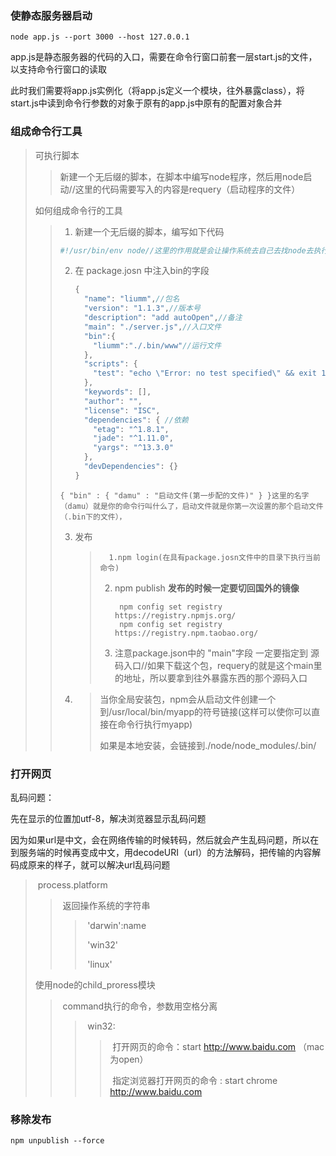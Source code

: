 ### 使静态服务器启动

``````命令行
node app.js --port 3000 --host 127.0.0.1
``````

app.js是静态服务器的代码的入口，需要在命令行窗口前套一层start.js的文件，以支持命令行窗口的读取

此时我们需要将app.js实例化（将app.js定义一个模块，往外暴露class），将start.js中读到命令行参数的对象于原有的app.js中原有的配置对象合并

### 组成命令行工具

> 可执行脚本
>
> > 新建一个无后缀的脚本，在脚本中编写node程序，然后用node启动//这里的代码需要写入的内容是requery（启动程序的文件）
>
> 如何组成命令行的工具
>
> > 1. 新建一个无后缀的脚本，编写如下代码
> >
> > ``` JavaScript
> > #!/usr/bin/env node//这里的作用就是会让操作系统去自己去找node去执行配置的代码，做到输入后不需要自己手动的去打开那个目录，就直接可以启动
> > ```
> >
> > 2. 在 package.josn 中注入bin的字段
> >
> >    ```javascript
> >    {
> >      "name": "liumm",//包名
> >      "version": "1.1.3",//版本号
> >      "description": "add autoOpen",//备注
> >      "main": "./server.js",//入口文件
> >      "bin":{
> >        "liumm":"./.bin/www"//运行文件
> >      },
> >      "scripts": {
> >        "test": "echo \"Error: no test specified\" && exit 1"
> >      },
> >      "keywords": [],
> >      "author": "",
> >      "license": "ISC",
> >      "dependencies": { //依赖
> >        "etag": "^1.8.1",
> >        "jade": "^1.11.0",
> >        "yargs": "^13.3.0"
> >      },
> >      "devDependencies": {}
> >    }
> >    ```
> >
> >    
> >
> > ```josn
> > { "bin" : { "damu" : "启动文件(第一步配的文件)" } }这里的名字（damu）就是你的命令行叫什么了，启动文件就是你第一次设置的那个启动文件（.bin下的文件），
> > 
> > ```
> >
> > 3. 发布
> >
> >    >       1.npm login(在具有package.josn文件中的目录下执行当前命令)
> >    >
> >    > 2. npm publish __发布的时候一定要切回国外的镜像__
> >    >
> >    >    ``````命令行工具
> >    >     npm config set registry https://registry.npmjs.org/
> >    >     npm config set registry https://registry.npm.taobao.org/
> >    >    ``````
> >    >
> >    > 3. 注意package.json中的 "main"字段 一定要指定到 源码入口//如果下载这个包，requery的就是这个main里的地址，所以要拿到往外暴露东西的那个源码入口
> >
> > 4. > 当你全局安装包，npm会从启动文件创建一个到/usr/local/bin/myapp的符号链接(这样可以使你可以直接在命令行执行myapp)
> >    >
> >    > 如果是本地安装，会链接到./node/node_modules/.bin/

### 打开网页

乱码问题：

先在显示的位置加utf-8，解决浏览器显示乱码问题

因为如果url是中文，会在网络传输的时候转码，然后就会产生乱码问题，所以在到服务端的时候再变成中文，用decodeURI（url）的方法解码，把传输的内容解码成原来的样子，就可以解决url乱码问题

> ​	process.platform
>
> > ​	返回操作系统的字符串
> >
> > > ​	'darwin':name
> > >
> > > ​	'win32'
> > >
> > > ​	'linux'
>
> 使用node的child_proress模块
>
> > ​	command<string>执行的命令，参数用空格分离
> >
> > > ​	win32:
> > >
> > > > ​	打开网页的命令：start http://www.baidu.com （mac为open）
> > > >
> > > > ​	指定浏览器打开网页的命令 : start chrome  http://www.baidu.com

### 移除发布

```命令行工具
npm unpublish --force
```

